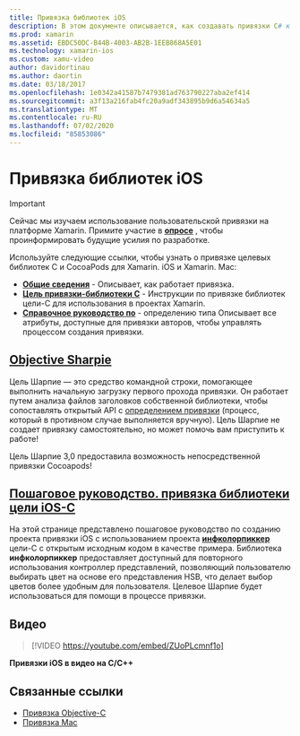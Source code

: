 ```yaml
---
title: Привязка библиотек iOS
description: В этом документе описывается, как создавать привязки C# к коду цели-C, что позволяет использовать собственные библиотеки и CocoaPods в приложении Xamarin. iOS.
ms.prod: xamarin
ms.assetid: EBDC50DC-B44B-4003-AB2B-1EEB868A5E01
ms.technology: xamarin-ios
ms.custom: xamu-video
author: davidortinau
ms.author: daortin
ms.date: 03/18/2017
ms.openlocfilehash: 1e0342a41587b7479381ad763790227aba2ef414
ms.sourcegitcommit: a3f13a216fab4fc20a9adf343895b9d6a54634a5
ms.translationtype: MT
ms.contentlocale: ru-RU
ms.lasthandoff: 07/02/2020
ms.locfileid: "85853086"
---
```

# <a name="binding-ios-libraries"></a>Привязка библиотек iOS

> [!IMPORTANT]
> Сейчас мы изучаем использование пользовательской привязки на платформе Xamarin. Примите участие в [**опросе**](https://www.surveymonkey.com/r/KKBHNLT) , чтобы проинформировать будущие усилия по разработке.

Используйте следующие ссылки, чтобы узнать о привязке целевых библиотек C и CocoaPods для Xamarin. iOS и Xamarin. Mac:

- [**Общие сведения**](~/cross-platform/macios/binding/overview.md) -
   Описывает, как работает привязка.
- [**Цель привязки-библиотеки C**](~/cross-platform/macios/binding/objective-c-libraries.md) -
   Инструкции по привязке библиотек цели-C для использования в проектах Xamarin.
- [**Справочное руководство по**](~/cross-platform/macios/binding/binding-types-reference.md) -
   определению типа Описывает все атрибуты, доступные для привязки авторов, чтобы управлять процессом создания привязки.

## <a name="objective-sharpie"></a>[Objective Sharpie](~/cross-platform/macios/binding/objective-sharpie/index.md)

Цель Шарпие — это средство командной строки, помогающее выполнить начальную загрузку первого прохода привязки.
Он работает путем анализа файлов заголовков собственной библиотеки, чтобы сопоставлять открытый API с [определением привязки](~/cross-platform/macios/binding/objective-c-libraries.md) (процесс, который в противном случае выполняется вручную). Цель Шарпие не создает привязку самостоятельно, но может помочь вам приступить к работе!

Цель Шарпие 3,0 предоставила возможность непосредственной привязки Cocoapods!

## <a name="walkthrough---binding-an-ios-objective-c-library"></a>[Пошаговое руководство. привязка библиотеки цели iOS-C](walkthrough.md)

На этой странице представлено пошаговое руководство по созданию проекта привязки iOS с использованием проекта [**инфколорпиккер**](https://github.com/InfinitApps/InfColorPicker) цели-C с открытым исходным кодом в качестве примера. Библиотека **инфколорпиккер** предоставляет доступный для повторного использования контроллер представлений, позволяющий пользователю выбирать цвет на основе его представления HSB, что делает выбор цветов более удобным для пользователя.
Целевое Шарпие будет использоваться для помощи в процессе привязки.

## <a name="video"></a>Видео

> [!VIDEO https://youtube.com/embed/ZUoPLcmnf1o]

**Привязки iOS в видео на C/C++**

## <a name="related-links"></a>Связанные ссылки

- [Привязка Objective-C](~/cross-platform/macios/binding/index.md)
- [Привязка Mac](~/mac/platform/binding.md)
